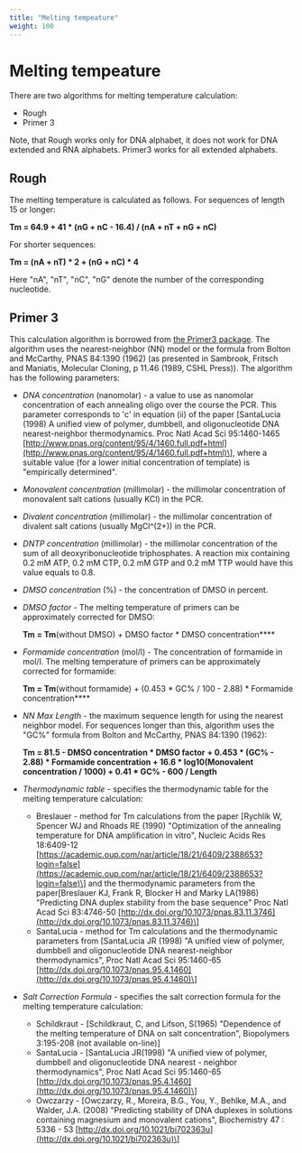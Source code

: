 ```yaml
---
title: "Melting tempeature"
weight: 100
---
```



# Melting tempeature

There are two algorithms for melting temperature calculation:

*   Rough
*   Primer 3

Note, that Rough works only for DNA alphabet, it does not work for DNA extended and RNA alphabets. Primer3 works for all extended alphabets.

Rough
-----

The melting temperature is calculated as follows. For sequences of length 15 or longer:

**Tm \= **64.9 + 41 \* (nG + nC - 16.4) / (nA + nT + nG + nC)****

For shorter sequences:

**Tm \= (nA + nT) \* 2 + (nG + nC) \* 4**

Here "nA", "nT", "nC", "nG" denote the number of the corresponding nucleotide.

Primer 3
--------

This calculation algorithm is borrowed from [the Primer3 package](https://github.com/primer3-org/primer3). The algorithm uses the nearest-neighbor (NN) model or the formula from Bolton and McCarthy, PNAS 84:1390 (1962) (as presented in Sambrook, Fritsch and Maniatis, Molecular Cloning, p 11.46 (1989, CSHL Press)). The algorithm has the following parameters:

*   _DNA concentration_ (nanomolar) - a value to use as nanomolar concentration of each annealing oligo over the course the PCR. This parameter corresponds to 'c' in equation (ii) of the paper \[SantaLucia (1998) A unified view of polymer, dumbbell, and oligonucleotide DNA nearest-neighbor thermodynamics. Proc Natl Acad Sci 95:1460-1465 [http://www.pnas.org/content/95/4/1460.full.pdf+html](http://www.pnas.org/content/95/4/1460.full.pdf+html)\], where a suitable value (for a lower initial concentration of template) is "empirically determined".
*   _Monovalent concentration_ (millimolar) - the millimolar concentration of monovalent salt cations (usually KCl) in the PCR.
*   _Divalent concentration_ (millimolar) - the millimolar concentration of divalent salt cations (usually MgCl^(2+)) in the PCR.
*   _DNTP concentration_ (millimolar) - the millimolar concentration of the sum of all deoxyribonucleotide triphosphates. A reaction mix containing 0.2 mM ATP, 0.2 mM CTP, 0.2 mM GTP and 0.2 mM TTP would have this value equals to 0.8.
*   _DMSO concentration_ (%) - the concentration of DMSO in percent.
*   _DMSO factor_ \- The melting temperature of primers can be approximately corrected for DMSO:

    **Tm \= Tm**(without DMSO) + DMSO factor \* DMSO concentration****

*   _Formamide concentration_ (mol/l) - The concentration of formamide in mol/l. The melting temperature of primers can be approximately corrected for formamide:

    **Tm \= Tm**(without formamide) + (0.453 \* GC% / 100 - 2.88)  \* Formamide concentration****

*   _NN Max Length_ - the maximum sequence length for using the nearest neighbor model. For sequences longer than this, algorithm uses the "GC%" formula from Bolton and McCarthy, PNAS 84:1390 (1962):

    **Tm \= 81.5 - DMSO concentration \* DMSO factor** **+ 0.453 \* (**GC%** \- 2.88) \* Formamide concentration + 16.6 \* log10(Monovalent concentration / 1000) + 0.41 \* **GC%** \- 600 / **Length****

*   _Thermodynamic table_ - specifies the thermodynamic table for the melting temperature calculation:
    *   Breslauer - method for Tm calculations from the paper \[Rychlik W, Spencer WJ and Rhoads RE (1990) "Optimization of the annealing temperature for DNA amplification in vitro", Nucleic Acids Res 18:6409-12 [https://academic.oup.com/nar/article/18/21/6409/2388653?login=false](https://academic.oup.com/nar/article/18/21/6409/2388653?login=false)\] and the thermodynamic parameters from the paper\[Breslauer KJ, Frank R, Blocker H and Marky LA(1986) "Predicting DNA duplex stability from the base sequence" Proc Natl Acad Sci 83:4746-50 [http://dx.doi.org/10.1073/pnas.83.11.3746](http://dx.doi.org/10.1073/pnas.83.11.3746)\]
    *   SantaLucia \- method for Tm calculations and the thermodynamic parameters from \[SantaLucia JR (1998) "A unified view of polymer, dumbbell and oligonucleotide DNA nearest-neighbor thermodynamics", Proc Natl Acad Sci 95:1460-65 [http://dx.doi.org/10.1073/pnas.95.4.1460](http://dx.doi.org/10.1073/pnas.95.4.1460)\]
*   _Salt Correction Formula_ - specifies the salt correction formula for the melting temperature calculation:
    *   Schildkraut - \[Schildkraut, C, and Lifson, S(1965) "Dependence of the melting temperature of DNA on salt concentration", Biopolymers 3:195-208 (not available on-line)\]
    *   SantaLucia - \[SantaLucia JR(1998) "A unified view of polymer, dumbbell and oligonucleotide DNA nearest - neighbor thermodynamics", Proc Natl Acad Sci 95:1460-65 [http://dx.doi.org/10.1073/pnas.95.4.1460](http://dx.doi.org/10.1073/pnas.95.4.1460)\]
    *   Owczarzy - \[Owczarzy, R., Moreira, B.G., You, Y., Behlke, M.A., and Walder, J.A. (2008) "Predicting stability of DNA duplexes in solutions containing magnesium and monovalent cations", Biochemistry 47 : 5336 - 53 [http://dx.doi.org/10.1021/bi702363u](http://dx.doi.org/10.1021/bi702363u)\]
